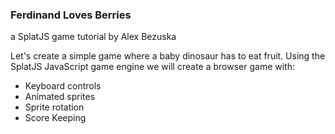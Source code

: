 ### Ferdinand Loves Berries
a SplatJS game tutorial by Alex Bezuska


Let's create a simple game where a baby dinosaur has to eat fruit. Using the SplatJS JavaScript game engine we will create a browser game with:

- Keyboard controls
- Animated sprites
- Sprite rotation
- Score Keeping

